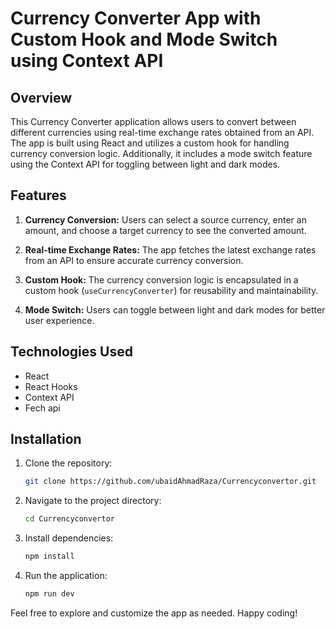 # Currency Converter App with Custom Hook and Mode Switch using Context API

## Overview

This Currency Converter application allows users to convert between different currencies using real-time exchange rates obtained from an API. The app is built using React and utilizes a custom hook for handling currency conversion logic. Additionally, it includes a mode switch feature using the Context API for toggling between light and dark modes.

## Features

1. **Currency Conversion:** Users can select a source currency, enter an amount, and choose a target currency to see the converted amount.

2. **Real-time Exchange Rates:** The app fetches the latest exchange rates from an API to ensure accurate currency conversion.

3. **Custom Hook:** The currency conversion logic is encapsulated in a custom hook (`useCurrencyConverter`) for reusability and maintainability.

4. **Mode Switch:** Users can toggle between light and dark modes for better user experience.

## Technologies Used

- React
- React Hooks
- Context API
- Fech api

## Installation

1. Clone the repository:

   ```bash
   git clone https://github.com/ubaidAhmadRaza/Currencyconvertor.git
   ```

2. Navigate to the project directory:

   ```bash
   cd Currencyconvertor
   ```

3. Install dependencies:

   ```bash
   npm install
   ```

4. Run the application:

   ```bash
   npm run dev
   ```


Feel free to explore and customize the app as needed. Happy coding!
